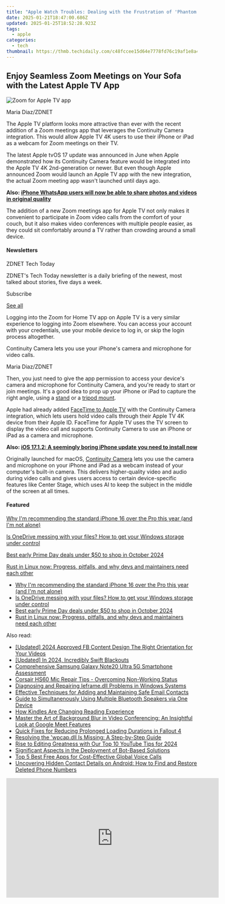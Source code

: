 ```yaml
---
title: "Apple Watch Troubles: Dealing with the Frustration of 'Phantom Touches'"
date: 2025-01-21T18:47:00.686Z
updated: 2025-01-25T18:52:28.923Z
tags:
  - apple
categories:
  - tech
thumbnail: https://thmb.techidaily.com/c48fccee15d64e7778fd76c19af1e8a44abed6b45fe483336543f1981668afa0.jpg
---
```


## Enjoy Seamless Zoom Meetings on Your Sofa with the Latest Apple TV App

![Zoom for Apple TV app](https://www.zdnet.com/a/img/resize/dcaf26d668d29584c7d90d214dd9c54d553d2fc5/2023/12/04/98f34e06-1f50-4e9f-912f-c717feb027c1/zoom-apple-tv1.jpg?auto=webp&width=1280)

Maria Diaz/ZDNET

The Apple TV platform looks more attractive than ever with the recent addition of a Zoom meetings app that leverages the Continuity Camera integration. This would allow Apple TV 4K users to use their iPhone or iPad as a webcam for Zoom meetings on their TV. 

The latest Apple tvOS 17 update was announced in June when Apple demonstrated how its Continuity Camera feature would be integrated into the Apple TV 4K 2nd-generation or newer. But even though Apple announced Zoom would launch an Apple TV app with the new integration, the actual Zoom meeting app wasn't launched until days ago. 

**Also: [iPhone WhatsApp users will now be able to share photos and videos in original quality](https://www.zdnet.com/article/iphone-whatsapp-users-will-now-be-able-to-share-photos-and-videos-in-original-quality/)**

The addition of a new Zoom meetings app for Apple TV not only makes it convenient to participate in Zoom video calls from the comfort of your couch, but it also makes video conferences with multiple people easier, as they could sit comfortably around a TV rather than crowding around a small device.

#### Newsletters

ZDNET Tech Today

ZDNET's Tech Today newsletter is a daily briefing of the newest, most talked about stories, five days a week.

 Subscribe

[See all](https://www.zdnet.com/newsletters/)

Logging into the Zoom for Home TV app on Apple TV is a very similar experience to logging into Zoom elsewhere. You can access your account with your credentials, use your mobile device to log in, or skip the login process altogether. 

Continuity Camera lets you use your iPhone's camera and microphone for video calls.

Maria Diaz/ZDNET

Then, you just need to give the app permission to access your device's camera and microphone for Continuity Camera, and you're ready to start or join meetings. It's a good idea to prop up your iPhone or iPad to capture the right angle, using a [stand](https://buy.geni.us/Proxy.ashx?TSID=368250&GR%5FURL=https%3A%2F%2Fwww.amazon.com%2FBelkin-Magnetic-Wireless-Included-Compatible%2Fdp%2FB092PWGCYX%3Ftag%3Dzd-buy-button-20%26ascsubtag%3D%5F%5FCOM%5FCLICK%5FID%5F%5F%7C4f7c5bcc-28a9-45e7-9377-4e73e6347bca%7Cdtp&dtb=1) or a [tripod mount](https://www.zdnet.com/article/this-19-iphone-accessory-is-my-secret-to-taking-the-best-photos/).

Apple had already added [FaceTime to Apple TV](https://www.zdnet.com/home-and-office/home-entertainment/how-facetime-on-apple-tv-will-work-and-more-on-other-tvos-upgrades-coming-soon/) with the Continuity Camera integration, which lets users hold video calls through their Apple TV 4K device from their Apple ID. FaceTime for Apple TV uses the TV screen to display the video call and supports Continuity Camera to use an iPhone or iPad as a camera and microphone. 

**Also: [iOS 17.1.2: A seemingly boring iPhone update you need to install now](https://www.zdnet.com/article/ios-17-1-2-a-boring-iphone-update-you-need-to-install-now/)**

Originally launched for macOS, [Continuity Camera](https://www.zdnet.com/article/apples-continuity-webcam-changes-everything-heres-how-to-use-it/) lets you use the camera and microphone on your iPhone and iPad as a webcam instead of your computer's built-in camera. This delivers higher-quality video and audio during video calls and gives users access to certain device-specific features like Center Stage, which uses AI to keep the subject in the middle of the screen at all times. 

#### Featured

[Why I'm recommending the standard iPhone 16 over the Pro this year (and I'm not alone)](https://www.zdnet.com/article/why-im-recommending-the-standard-iphone-16-over-the-pro-this-year-and-im-not-alone/ "Why I'm recommending the standard iPhone 16 over the Pro this year (and I'm not alone)")

[Is OneDrive messing with your files? How to get your Windows storage under control](https://www.zdnet.com/article/is-onedrive-messing-with-your-files-how-to-get-your-windows-storage-under-control/ "Is OneDrive messing with your files? How to get your Windows storage under control")

[Best early Prime Day deals under $50 to shop in October 2024](https://www.zdnet.com/article/best-early-prime-day-deals-under-50/ "Best early Prime Day deals under $50 to shop in October 2024")

[Rust in Linux now: Progress, pitfalls, and why devs and maintainers need each other](https://www.zdnet.com/article/rust-in-linux-now-progress-pitfalls-and-why-devs-and-maintainers-need-each-other/ "Rust in Linux now: Progress, pitfalls, and why devs and maintainers need each other")

* [Why I'm recommending the standard iPhone 16 over the Pro this year (and I'm not alone)](https://www.zdnet.com/article/why-im-recommending-the-standard-iphone-16-over-the-pro-this-year-and-im-not-alone/ "Why I'm recommending the standard iPhone 16 over the Pro this year (and I'm not alone)")
* [Is OneDrive messing with your files? How to get your Windows storage under control](https://www.zdnet.com/article/is-onedrive-messing-with-your-files-how-to-get-your-windows-storage-under-control/ "Is OneDrive messing with your files? How to get your Windows storage under control")
* [Best early Prime Day deals under $50 to shop in October 2024](https://www.zdnet.com/article/best-early-prime-day-deals-under-50/ "Best early Prime Day deals under $50 to shop in October 2024")
* [Rust in Linux now: Progress, pitfalls, and why devs and maintainers need each other](https://www.zdnet.com/article/rust-in-linux-now-progress-pitfalls-and-why-devs-and-maintainers-need-each-other/ "Rust in Linux now: Progress, pitfalls, and why devs and maintainers need each other")

<ins class="adsbygoogle"
     style="display:block"
     data-ad-format="autorelaxed"
     data-ad-client="ca-pub-7571918770474297"
     data-ad-slot="1223367746"></ins>

<ins class="adsbygoogle"
     style="display:block"
     data-ad-client="ca-pub-7571918770474297"
     data-ad-slot="8358498916"
     data-ad-format="auto"
     data-full-width-responsive="true"></ins>

<span class="atpl-alsoreadstyle">Also read:</span>
<div><ul>
<li><a href="https://facebook-video-content.techidaily.com/updated-2024-approved-fb-content-design-the-right-orientation-for-your-videos/"><u>[Updated] 2024 Approved FB Content Design The Right Orientation for Your Videos</u></a></li>
<li><a href="https://fox-friendly.techidaily.com/updated-in-2024-incredibly-swift-blackouts/"><u>[Updated] In 2024, Incredibly Swift Blackouts</u></a></li>
<li><a href="https://buynow-tips.techidaily.com/comprehensive-samsung-galaxy-note20-ultra-5g-smartphone-assessment/"><u>Comprehensive Samsung Galaxy Note20 Ultra 5G Smartphone Assessment</u></a></li>
<li><a href="https://sound-issues.techidaily.com/corsair-hs60-mic-repair-tips-overcoming-non-working-status/"><u>Corsair HS60 Mic Repair Tips - Overcoming Non-Working Status</u></a></li>
<li><a href="https://techtrends.techidaily.com/diagnosing-and-repairing-ieframedll-problems-in-windows-systems/"><u>Diagnosing and Repairing Ieframe.dll Problems in Windows Systems</u></a></li>
<li><a href="https://techtrends.techidaily.com/effective-techniques-for-adding-and-maintaining-safe-email-contacts/"><u>Effective Techniques for Adding and Maintaining Safe Email Contacts</u></a></li>
<li><a href="https://techtrends.techidaily.com/guide-to-simultanenously-using-multiple-bluetooth-speakers-via-one-device/"><u>Guide to Simultanenously Using Multiple Bluetooth Speakers via One Device</u></a></li>
<li><a href="https://buynow-info.techidaily.com/how-kindles-are-changing-reading-experience/"><u>How Kindles Are Changing Reading Experience</u></a></li>
<li><a href="https://techtrends.techidaily.com/master-the-art-of-background-blur-in-video-conferencing-an-insightful-look-at-google-meet-features/"><u>Master the Art of Background Blur in Video Conferencing: An Insightful Look at Google Meet Features</u></a></li>
<li><a href="https://win-able.techidaily.com/quick-fixes-for-reducing-prolonged-loading-durations-in-fallout-4/"><u>Quick Fixes for Reducing Prolonged Loading Durations in Fallout 4</u></a></li>
<li><a href="https://techtrends.techidaily.com/resolving-the-wpcapdll-is-missing-a-step-by-step-guide/"><u>Resolving the 'wpcap.dll Is Missing: A Step-by-Step Guide</u></a></li>
<li><a href="https://facebook-video-footage.techidaily.com/rise-to-editing-greatness-with-our-top-10-youtube-tips-for-2024/"><u>Rise to Editing Greatness with Our Top 10 YouTube Tips for 2024</u></a></li>
<li><a href="https://tech-savvy.techidaily.com/significant-aspects-in-the-deployment-of-bot-based-solutions/"><u>Significant Aspects in the Deployment of Bot-Based Solutions</u></a></li>
<li><a href="https://techtrends.techidaily.com/top-5-best-free-apps-for-cost-effective-global-voice-calls/"><u>Top 5 Best Free Apps for Cost-Effective Global Voice Calls</u></a></li>
<li><a href="https://techtrends.techidaily.com/uncovering-hidden-contact-details-on-android-how-to-find-and-restore-deleted-phone-numbers/"><u>Uncovering Hidden Contact Details on Android: How to Find and Restore Deleted Phone Numbers</u></a></li>
</ul></div>

<!-- affiliate ads begin -->
<iframe width="560" height="315" src="https://www.youtube.com/embed/zWYVKFk3yPQ?si=Yu7xsjIYgRiq8zHk" title="YouTube video player" frameborder="0" allow="accelerometer; autoplay; clipboard-write; encrypted-media; gyroscope; picture-in-picture; web-share" referrerpolicy="strict-origin-when-cross-origin" allowfullscreen></iframe>
<!-- affiliate ads end -->

